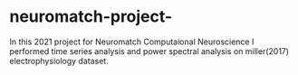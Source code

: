 # neuromatch-project-
In this 2021 project for Neuromatch Computaional Neuroscience I performed time series analysis and power spectral analysis on miller(2017) electrophysiology dataset.
